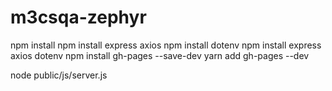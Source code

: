 # m3csqa-zephyr
npm install
npm install express axios
npm install dotenv
npm install express axios dotenv
npm install gh-pages --save-dev
yarn add gh-pages --dev

node public/js/server.js